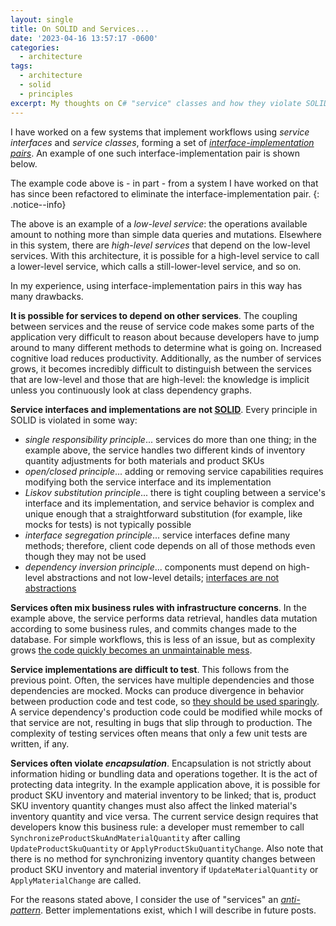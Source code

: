 ```yaml
---
layout: single
title: On SOLID and Services...
date: '2023-04-16 13:57:17 -0600'
categories:
  - architecture
tags:
  - architecture
  - solid
  - principles
excerpt: My thoughts on C# "service" classes and how they violate SOLID principles
---
```


I have worked on a few systems that implement workflows using *service interfaces* and *service classes*, forming a set of [*interface-implementation pairs*](https://martinfowler.com/bliki/InterfaceImplementationPair.html).  An example of one such interface-implementation pair is shown below.

<script src="https://gist.github.com/RyanMarcotte/fd0b49038214e37bab901f048f04740e.js"></script>

<script src="https://gist.github.com/RyanMarcotte/adab5652281d39dcc3336d7187689f88.js"></script>

The example code above is - in part - from a system I have worked on that has since been refactored to eliminate the interface-implementation pair.
{: .notice--info}

The above is an example of a *low-level service*: the operations available amount to nothing more than simple data queries and mutations.  Elsewhere in this system, there are *high-level services* that depend on the low-level services.  With this architecture, it is possible for a high-level service to call a lower-level service, which calls a still-lower-level service, and so on.

In my experience, using interface-implementation pairs in this way has many drawbacks.

**It is possible for services to depend on other services**.  The coupling between services and the reuse of service code makes some parts of the application very difficult to reason about because developers have to jump around to many different methods to determine what is going on.  Increased cognitive load reduces productivity.  Additionally, as the number of services grows, it becomes incredibly difficult to distinguish between the services that are low-level and those that are high-level: the knowledge is implicit unless you continuously look at class dependency graphs.

**Service interfaces and implementations are not [SOLID](https://www.digitalocean.com/community/conceptual_articles/s-o-l-i-d-the-first-five-principles-of-object-oriented-design)**.  Every principle in SOLID is violated in some way:

- *single responsibility principle*...  services do more than one thing; in the example above, the service handles two different kinds of inventory quantity adjustments for both materials and product SKUs
- *open/closed principle*...  adding or removing service capabilities requires modifying both the service interface and its implementation
- *Liskov substitution principle*...  there is tight coupling between a service's interface and its implementation, and service behavior is complex and unique enough that a straightforward substitution (for example, like mocks for tests) is not typically possible
- *interface segregation principle*...  service interfaces define many methods; therefore, client code depends on all of those methods even though they may not be used
- *dependency inversion principle*...  components must depend on high-level abstractions and not low-level details; [interfaces are not abstractions](https://blog.ploeh.dk/2010/12/02/Interfacesarenotabstractions/)

**Services often mix business rules with infrastructure concerns**.  In the example above, the service performs data retrieval, handles data mutation according to some business rules, and commits changes made to the database.  For simple workflows, this is less of an issue, but as complexity grows [the code quickly becomes an unmaintainable mess](https://enterprisecraftsmanship.com/posts/painless-tdd/).

**Service implementations are difficult to test**.  This follows from the previous point.  Often, the services have multiple dependencies and those dependencies are mocked.  Mocks can produce divergence in behavior between production code and test code, so [they should be used sparingly](https://enterprisecraftsmanship.com/posts/when-to-mock/).  A service dependency's production code could be modified while mocks of that service are not, resulting in bugs that slip through to production.  The complexity of testing services often means that only a few unit tests are written, if any.

**Services often violate *encapsulation***.  Encapsulation is not strictly about information hiding or bundling data and operations together.  It is the act of protecting data integrity.  In the example application above, it is possible for product SKU inventory and material inventory to be linked; that is, product SKU inventory quantity changes must also affect the linked material's inventory quantity and vice versa.  The current service design requires that developers know this business rule: a developer must remember to call `SynchronizeProductSkuAndMaterialQuantity` after calling `UpdateProductSkuQuantity` or `ApplyProductSkuQuantityChange`.  Also note that there is no method for synchronizing inventory quantity changes between product SKU inventory and material inventory if `UpdateMaterialQuantity` or `ApplyMaterialChange` are called.

For the reasons stated above, I consider the use of "services" an [*anti-pattern*](https://blog.ploeh.dk/2019/01/21/some-thoughts-on-anti-patterns/).  Better implementations exist, which I will describe in future posts.
